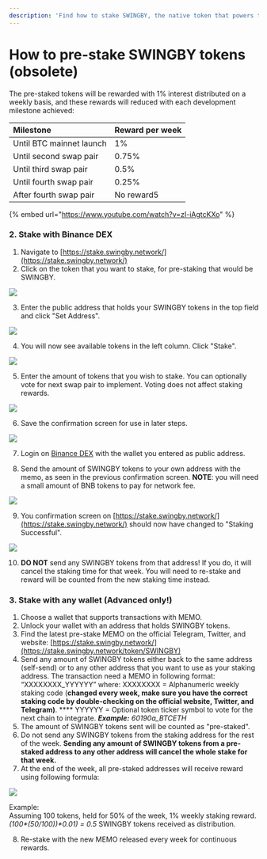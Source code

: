 ```yaml
---
description: 'Find how to stake SWINGBY, the native token that powers the Swingby ecosystem.'
---
```


# How to pre-stake SWINGBY tokens \(obsolete\)

The pre-staked tokens will be rewarded with 1% interest distributed on a weekly basis, and these rewards will reduced with each development milestone achieved:

| Milestone | Reward per week |
| :--- | :--- |
| Until BTC mainnet launch | 1% |
| Until second swap pair | 0.75% |
| Until third swap pair | 0.5% |
| Until fourth swap pair | 0.25% |
| After fourth swap pair | No reward5 |

{% embed url="https://www.youtube.com/watch?v=zI-iAgtcKXo" %}

### 2. Stake with Binance DEX

1. Navigate to [https://stake.swingby.network/](https://stake.swingby.network/)
2. Click on the token that you want to stake, for pre-staking that would be SWINGBY.

![](../.gitbook/assets/32.png)

3. Enter the public address that holds your SWINGBY tokens in the top field and click "Set Address".

![](../.gitbook/assets/image%20%286%29.png)

4. You will now see available tokens in the left column. Click "Stake".

![](../.gitbook/assets/image%20%283%29.png)

5. Enter the amount of tokens that you wish to stake. You can optionally vote for next swap pair to implement. Voting does not affect staking rewards.

![](../.gitbook/assets/34.png)

6. Save the confirmation screen for use in later steps.

![](../.gitbook/assets/35.png)

7. Login on [Binance DEX](https://www.binance.org/) with the wallet you entered as public address.

8. Send the amount of SWINGBY tokens to your own address with the memo, as seen in the previous confirmation screen. **NOTE**: you will need a small amount of BNB tokens to pay for network fee.

![](../.gitbook/assets/36.png)

9. You confirmation screen on [https://stake.swingby.network/](https://stake.swingby.network/) should now have changed to "Staking Successful".

![](../.gitbook/assets/image%20%284%29.png)

10. **DO NOT** send any SWINGBY tokens from that address! If you do, it will cancel the staking time for that week. You will need to re-stake and reward will be counted from the new staking time instead.

### 3. Stake with any wallet \(Advanced only!\) 

1. Choose a wallet that supports transactions with MEMO.
2. Unlock your wallet with an address that holds SWINGBY tokens.
3. Find the latest pre-stake MEMO on the official Telegram, Twitter, and website: [https://stake.swingby.network/](https://stake.swingby.network/token/SWINGBY)
4. Send any amount of SWINGBY tokens either back to the same address \(self-send\) or to any other address that you want to use as your staking address. The transaction need a MEMO in following format: “XXXXXXXX\_YYYYYY” where: XXXXXXXX = Alphanumeric weekly staking code \(**changed every week, make sure you have the correct staking code by double-checking on the official website, Twitter, and Telegram\)**. **** YYYYYY = Optional token ticker symbol to vote for the next chain to integrate. _**Example:** 60190a\_BTCETH_
5. The amount of SWINGBY tokens sent will be counted as "pre-staked". 
6. Do not send any SWINGBY tokens from the staking address for the rest of the week. **Sending any amount of SWINGBY tokens from a pre-staked address to any other address will cancel the whole stake for that week.**
7. At the end of the week, all pre-staked addresses will receive reward using following formula:

![](../.gitbook/assets/formula.png)

Example:  
Assuming 100 tokens, held for 50% of the week, 1% weekly staking reward.  
_\(100\*\(50/100\)\)\*0.01\) = 0.5_  SWINGBY tokens received as distribution.

   8. Re-stake with the new MEMO released every week for continuous rewards.

